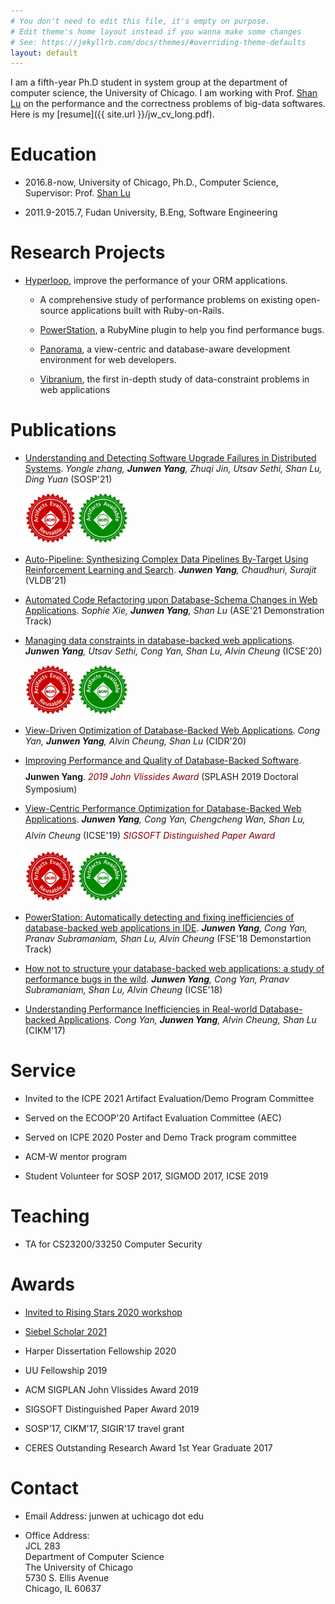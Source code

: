 ```yaml
---
# You don't need to edit this file, it's empty on purpose.
# Edit theme's home layout instead if you wanna make some changes
# See: https://jekyllrb.com/docs/themes/#overriding-theme-defaults
layout: default 
---
```



I am a fifth-year Ph.D student in system group at the department of computer science, the University of Chicago. I am working with Prof. [Shan Lu](http://people.cs.uchicago.edu/~shanlu) on the performance and the correctness problems of
big-data softwares. Here is my [resume]({{ site.url }}/jw_cv_long.pdf).

# Education
- 2016.8-now, University of Chicago, Ph.D., Computer Science, Supervisor: Prof. [Shan Lu](http://people.cs.uchicago.edu/~shanlu)

- 2011.9-2015.7, Fudan University, B.Eng, Software Engineering

# Research Projects

- [Hyperloop](http://hyperloop.cs.uchicago.edu), improve the performance of your ORM applications.

   - A comprehensive study of performance problems on existing open-source applications built with Ruby-on-Rails.
   
   - [PowerStation](http://hyperloop.cs.uchicago.edu/powerstation), a RubyMine plugin to help you find performance bugs.
   
   - [Panorama](https://hyperloop-rails.github.io/panorama/), a view-centric and database-aware development environment for web developers.
   
   - [Vibranium](https://hyperloop-rails.github.io/vibranium/), the first in-depth study of data-constraint problems in web applications
   
<!-- @article{yangauto,
  title={Auto-Pipeline: Synthesizing Complex Data Pipelines By-Target Using Reinforcement Learning and Search},
  author={Yang, Junwen and He, Yeye and Chaudhuri, Surajit},
  year={2021},
  publisher={VLDB Endowment}
}

@inproceedings{yangsosp,
  title={Understanding and Detecting Software Upgrade Failures in Distributed Systems},
  author={Zhang, Yongle and Yang, Junwen and Jin, Zhuqi and Sethi, Utsav and Lu Shan and Yuan, Ding},
  booktitle={Proceedings of the 2013 9th Joint Meeting on Foundations of Software Engineering},
  pages={125--135},
  year={2013}
} -->
# Publications

- [Understanding and Detecting Software Upgrade Failures in Distributed Systems](#). *Yongle zhang, **Junwen Yang**, Zhuqi Jin, Utsav Sethi, Shan Lu, Ding Yuan* (SOSP'21)

   <span style="max-width:20px"> 
             <img src="./red.jpeg" alt="" style="max-width:80px"> <img src="./green.jpeg" alt="" style="max-width:80px">
   </span>  

- [Auto-Pipeline: Synthesizing Complex Data Pipelines By-Target Using Reinforcement Learning and Search](#). ***Junwen Yang**, Chaudhuri, Surajit* (VLDB'21)

- [Automated Code Refactoring upon Database-Schema Changes in Web Applications](#). *Sophie Xie, **Junwen Yang**, Shan Lu* (ASE'21 Demonstration Track)

- [Managing data constraints in database-backed web applications](https://hyperloop-rails.github.io/278.pdf). ***Junwen Yang**, Utsav Sethi, Cong Yan, Shan Lu, Alvin Cheung* (ICSE'20)

   <span style="max-width:20px"> 
              <img src="./red.jpeg" alt="" style="max-width:80px"> <img src="./green.jpeg" alt="" style="max-width:80px">
   </span>  

- [View-Driven Optimization of Database-Backed Web Applications](https://homes.cs.washington.edu/~congy/view-driven.pdf). *Cong Yan, **Junwen Yang**, Alvin Cheung, Shan Lu* (CIDR'20)

- [Improving Performance and Quality of Database-Backed Software](./research_plan_splash_syposium.pdf). **Junwen Yang**.  <i class='fas fa-medal' style='font-size:24px;color:red'></i> <font color="maroon"><i>2019 John Vlissides Award</i></font>   (SPLASH 2019 Doctoral Symposium)

- [View-Centric Performance Optimization for Database-Backed Web Applications](#). ***Junwen Yang**, Cong Yan, Chengcheng Wan, Shan Lu, Alvin Cheung* (ICSE'19)  <i class='fas fa-medal' style='font-size:24px;color:red'></i> <font color="maroon"><i>SIGSOFT Distinguished Paper Award</i></font>

   <span style="max-width:20px"> 
               <img src="./red.jpeg" alt="" style="max-width:80px"> <img src="./green.jpeg" alt="" style="max-width:80px">
   </span>  

- [PowerStation: Automatically detecting and fixing inefficiencies of database-backed web applications in IDE](https://hyperloop-rails.github.io/powerstation.
). ***Junwen Yang**, Cong Yan, Pranav Subramaniam, Shan Lu, Alvin Cheung* (FSE'18 Demonstartion Track)

- [How not to structure your database-backed web applications: a study of performance bugs in the wild](https://hyperloop-rails.github.io/220-HowNotStructure.pdf). ***Junwen Yang**, Cong Yan, Pranav Subramaniam, Shan Lu, Alvin Cheung* (ICSE'18)
   
- [Understanding Performance Inefficiencies in Real-world Database-backed Applications](https://hyperloop-rails.github.io/study_db.pdf). *Cong Yan, **Junwen Yang**, Alvin Cheung, Shan Lu* (CIKM'17)


# Service

- Invited to  the ICPE 2021 Artifact Evaluation/Demo Program Committee 

- Served on the ECOOP'20 Artifact Evaluation Committee (AEC)

- Served on ICPE 2020 Poster and Demo Track program committee

- ACM-W mentor program

- Student Volunteer for SOSP 2017, SIGMOD 2017, ICSE 2019

# Teaching

- TA for CS23200/33250 Computer Security

# Awards

- [Invited to Rising Stars 2020 workshop](https://eecs.berkeley.edu/rising-stars-2020/)

- [Siebel Scholar 2021](https://www.siebelscholars.com/scholar-profile/1992/) 

- Harper Dissertation Fellowship 2020

- UU Fellowship 2019

- ACM SIGPLAN John Vlissides Award 2019

- SIGSOFT Distinguished Paper Award 2019

- SOSP'17, CIKM'17, SIGIR'17 travel grant

- CERES Outstanding Research Award 1st Year Graduate 2017

# Contact

- Email Address: junwen at uchicago dot edu

- Office Address: <br/>
   JCL 283 <br/>
   Department of Computer Science <br/>
   The University of Chicago <br/>
   5730 S. Ellis Avenue <br/>
   Chicago, IL 60637 <br/>

